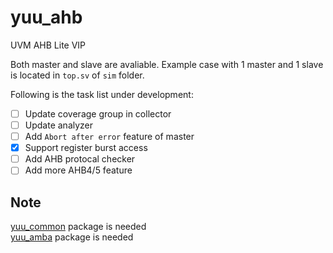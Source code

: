 # yuu_ahb
UVM AHB Lite VIP

Both master and slave are avaliable. 
Example case with 1 master and 1 slave is located in `top.sv` of `sim` folder.

Following is the task list under development:
- [ ] Update coverage group in collector
- [ ] Update analyzer
- [ ] Add `Abort after error` feature of master
- [x] Support register burst access
- [ ] Add AHB protocal checker
- [ ] Add more AHB4/5 feature

## Note
[yuu_common](https://github.com/seabeam/yuu_common "YUU UVM utilities package") package is needed  
[yuu_amba](https://github.com/seabeam/yuu_amba "YUU UVM AMBA base package") package is needed